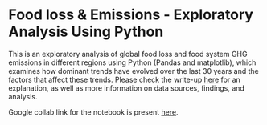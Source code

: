# Food loss & Emissions - Exploratory Analysis Using Python

This is an exploratory analysis of global food loss and food system GHG emissions in different regions using Python (Pandas and matplotlib), which examines how dominant trends have evolved over the last 30 years and the factors that affect these trends. Please check the write-up [here](https://docs.google.com/document/d/1PyNaTEKX0RZd85M2WnR4LdbSpuRRuu3Kf91zYRdwaQ8/edit?usp=sharing) for an explanation, as well as more information on data sources, findings, and analysis.

Google collab link for the notebook is present [here](https://colab.research.google.com/drive/1tjFqY0hoOoS7MA11jb0c8z0Q4ZKl4ape?usp=sharing).




